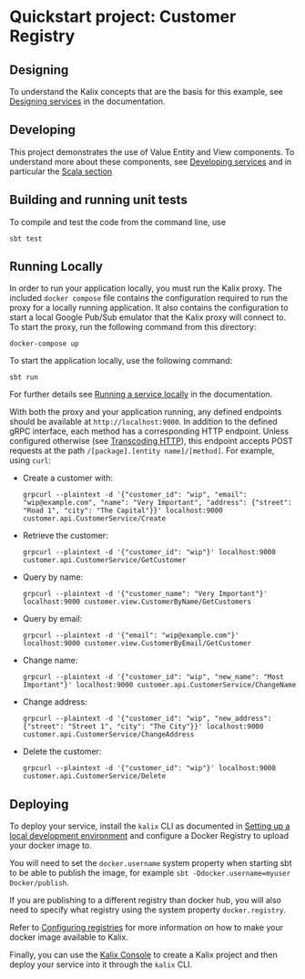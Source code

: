 # Quickstart project: Customer Registry

## Designing

To understand the Kalix concepts that are the basis for this example, see [Designing services](https://docs.kalix.io/services/development-process.html) in the documentation.


## Developing

This project demonstrates the use of Value Entity and View components.
To understand more about these components, see [Developing services](https://docs.kalix.io/services/)
and in particular the [Scala section](https://docs.kalix.io/java/)



## Building and running unit tests

To compile and test the code from the command line, use

```shell
sbt test
```



## Running Locally

In order to run your application locally, you must run the Kalix proxy. The included `docker compose` file contains the configuration required to run the proxy for a locally running application.
It also contains the configuration to start a local Google Pub/Sub emulator that the Kalix proxy will connect to.
To start the proxy, run the following command from this directory:

```shell
docker-compose up
```

To start the application locally, use the following command:

```
sbt run
```

For further details see [Running a service locally](https://docs.kalix.io/developing/running-service-locally.html) in the documentation.

With both the proxy and your application running, any defined endpoints should be available at `http://localhost:9000`. In addition to the defined gRPC interface, each method has a corresponding HTTP endpoint. Unless configured otherwise (see [Transcoding HTTP](https://docs.kalix.io/java/writing-grpc-descriptors-protobuf.html#_transcoding_http)), this endpoint accepts POST requests at the path `/[package].[entity name]/[method]`. For example, using `curl`:


* Create a customer with:
  ```shell
  grpcurl --plaintext -d '{"customer_id": "wip", "email": "wip@example.com", "name": "Very Important", "address": {"street": "Road 1", "city": "The Capital"}}' localhost:9000  customer.api.CustomerService/Create
  ```
* Retrieve the customer:
  ```shell
  grpcurl --plaintext -d '{"customer_id": "wip"}' localhost:9000  customer.api.CustomerService/GetCustomer
  ```
* Query by name:
  ```shell
  grpcurl --plaintext -d '{"customer_name": "Very Important"}' localhost:9000 customer.view.CustomerByName/GetCustomers
  ```
* Query by email:
  ```shell
  grpcurl --plaintext -d '{"email": "wip@example.com"}' localhost:9000 customer.view.CustomerByEmail/GetCustomer
  ```
* Change name:
  ```shell
  grpcurl --plaintext -d '{"customer_id": "wip", "new_name": "Most Important"}' localhost:9000 customer.api.CustomerService/ChangeName
  ```
* Change address:
  ```shell
  grpcurl --plaintext -d '{"customer_id": "wip", "new_address": {"street": "Street 1", "city": "The City"}}' localhost:9000 customer.api.CustomerService/ChangeAddress
  ```
* Delete the customer:
  ```shell
  grpcurl --plaintext -d '{"customer_id": "wip"}' localhost:9000 customer.api.CustomerService/Delete
  ```

## Deploying

To deploy your service, install the `kalix` CLI as documented in
[Setting up a local development environment](https://docs.kalix.io/setting-up/)
and configure a Docker Registry to upload your docker image to.

You will need to set the `docker.username` system property when starting sbt to be able to publish the image, for example `sbt -Ddocker.username=myuser Docker/publish`.

If you are publishing to a different registry than docker hub, you will also need to specify what registry using the system property `docker.registry`.

Refer to
[Configuring registries](https://docs.kalix.io/projects/container-registries.html)
for more information on how to make your docker image available to Kalix.

Finally, you can use the [Kalix Console](https://console.kalix.io)
to create a Kalix project and then deploy your service into it
through the `kalix` CLI. 
